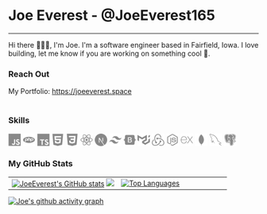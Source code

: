 Joe Everest - @JoeEverest165
============================

* * * * *

Hi there 🙋🏾‍♂️, I'm Joe. I'm a software engineer based in Fairfield, Iowa. I love building, let me know if you are working on something cool 🙂.

### Reach Out
My Portfolio: <a href="https://joeeverest.space">https://joeeverest.space</a>
<br/>
<br/>

</a>

### Skills

<a href="https://www.javascript.com" target="_blank" rel="noreferrer noopener"><img src="https://raw.githubusercontent.com/0xShapeShifter/dev-story/master/public/images/skills/core/javascript.svg" alt="JavaScript" width="25" height="25" /></a> <a href="https://www.php.net" target="_blank" rel="noreferrer noopener"><img src="https://raw.githubusercontent.com/0xShapeShifter/dev-story/master/public/images/skills/core/php.svg" alt="PHP" width="25" height="25" /></a> <a href="https://www.typescriptlang.org" target="_blank" rel="noreferrer noopener"><img src="https://raw.githubusercontent.com/0xShapeShifter/dev-story/master/public/images/skills/core/typescript.svg" alt="Typescript" width="25" height="25" /></a>
<a href="https://html.com/html5/" target="_blank" rel="noreferrer noopener"><img src="https://raw.githubusercontent.com/0xShapeShifter/dev-story/master/public/images/skills/frontend/html5.svg" alt="HTML5" width="25" height="25" /></a> <a href="https://css3.com" target="_blank" rel="noreferrer noopener"><img src="https://raw.githubusercontent.com/0xShapeShifter/dev-story/master/public/images/skills/frontend/css3.svg" alt="CSS3" width="25" height="25" /></a> <a href="https://reactjs.org" target="_blank" rel="noreferrer noopener"><img src="https://raw.githubusercontent.com/0xShapeShifter/dev-story/master/public/images/skills/frontend/react.svg" alt="React" width="25" height="25" /></a> <a href="https://nextjs.org" target="_blank" rel="noreferrer noopener"><img src="https://raw.githubusercontent.com/0xShapeShifter/dev-story/master/public/images/skills/frontend/nextjs.svg" alt="NextJS" width="25" height="25" /></a> <a href="http://tailwindcss.com" target="_blank" rel="noreferrer noopener"><img src="https://raw.githubusercontent.com/0xShapeShifter/dev-story/master/public/images/skills/frontend/tailwind.svg" alt="Tailwind" width="25" height="25" /></a> <a href="https://getbootstrap.com" target="_blank" rel="noreferrer noopener"><img src="https://raw.githubusercontent.com/0xShapeShifter/dev-story/master/public/images/skills/frontend/bootstrap.svg" alt="Bootstrap" width="25" height="25" /></a> <a href="https://mui.com/material-ui/" target="_blank" rel="noreferrer noopener"><img src="https://raw.githubusercontent.com/0xShapeShifter/dev-story/master/public/images/skills/frontend/mui.svg" alt="Material UI" width="25" height="25" /></a> <a href="https://redux.js.org" target="_blank" rel="noreferrer noopener"><img src="https://raw.githubusercontent.com/0xShapeShifter/dev-story/master/public/images/skills/frontend/redux.svg" alt="Redux" width="25" height="25" /></a>
<a href="https://nodejs.org" target="_blank" rel="noreferrer noopener"><img src="https://raw.githubusercontent.com/0xShapeShifter/dev-story/master/public/images/skills/backend/nodejs.svg" alt="NodeJS" width="25" height="25" /></a> <a href="http://expressjs.com" target="_blank" rel="noreferrer noopener"><img src="https://raw.githubusercontent.com/0xShapeShifter/dev-story/master/public/images/skills/backend/express.svg" alt="Express" width="25" height="25" /></a> <a href="https://www.mongodb.com" target="_blank" rel="noreferrer noopener"><img src="https://raw.githubusercontent.com/0xShapeShifter/dev-story/master/public/images/skills/backend/mongodb.svg" alt="Mongo DB" width="25" height="25" /></a> <a href="https://www.mysql.com" target="_blank" rel="noreferrer noopener"><img src="https://raw.githubusercontent.com/0xShapeShifter/dev-story/master/public/images/skills/backend/mysql.svg" alt="MySQL" width="25" height="25" /></a> <a href="https://www.postgresql.org" target="_blank" rel="noreferrer noopener"><img src="https://raw.githubusercontent.com/0xShapeShifter/dev-story/master/public/images/skills/backend/postgresql.svg" alt="PostgreSQL" width="25" height="25" /></a>

### My GitHub Stats

<table  border="0" width="100%" cellpadding="0" cellspacing="0">
<tr>
<td>
  <a href="http://www.github.com/JoeEverest"><img src="https://github-readme-stats.vercel.app/api?username=JoeEverest&show_icons=true&hide=&count_private=true&title_color=fca311&text_color=ffffff&icon_color=d90429&bg_color=14213d&hide_border=true&show_icons=true" alt="JoeEverest's GitHub stats" /></a>
  <a href="http://www.github.com/JoeEverest"><img src="https://github-readme-streak-stats.herokuapp.com/?user=JoeEverest&stroke=ffffff&background=14213d&ring=fca311&fire=ef4444&currStreakNum=ffffff&currStreakLabel=fca311&sideNums=fca311&sideLabels=ffffff&dates=ffffff&hide_border=true" /></a>
 </td>

   <td width='50%'>
<a href="https://github.com/JoeEverest" align="left"><img src="https://github-readme-stats.vercel.app/api/top-langs/?username=JoeEverest&langs_count=10&layout=compact&title_color=fca311&text_color=ffffff&icon_color=3382ed&bg_color=14213d&hide_border=true&locale=en&custom_title=Top%20%Languages" alt="Top Languages" /></a>
  </td>
 </tr>
 
</table>

[![Joe's github activity graph](https://github-readme-activity-graph.vercel.app/graph?username=JoeEverest&bg_color=14213d&color=ffffff&line=fca311&point=e74331&area=true&hide_border=true)](https://github.com/ashutosh00710/github-readme-activity-graph)
